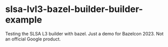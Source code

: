 # slsa-lvl3-bazel-builder-builder-example
Testing the SLSA L3 builder with bazel. Just a demo for Bazelcon 2023. Not an
official Google product.
